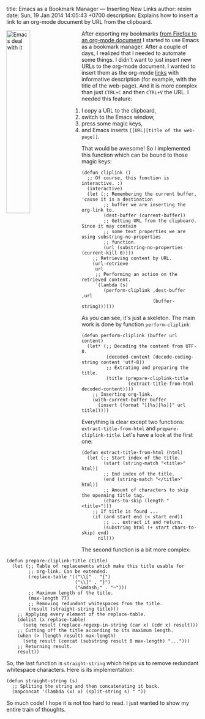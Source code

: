title: Emacs as a Bookmark Manager &mdash; Inserting New Links
author: rexim
date: Sun, 19 Jan 2014 14:05:43 +0700
description: Explains how to insert a link to an org-mode document by URL from the clipboard.

<!-- OMG, markdown sucks! -->
<img src="images/emacs-deal-with-it.png"
     style="float: left; width: 35%; margin-right: 20px;"
     alt="Emacs deal with it" />

After exporting my bookmarks
[from Firefox to an org-mode document](/firefox-bookmarks-to-org-mode.html)
I started to use Emacs as a bookmark manager. After a couple of days,
I realized that I needed to automate some things. I didn't want to
just insert new URLs to the org-mode document. I&nbsp;wanted to insert
them as the org-mode
[links](http://orgmode.org/manual/Link-format.html) with informative
description (for example, with the title of the web-page). And it is
more complex than just `CTRL+C` and then `CTRL+V` the URL. I needed
this feature:

1. I copy a URL to the clipboard,
2. switch to the Emacs window,
3. press some magic keys,
4. and Emacs inserts `[[URL][title of the web-page]]`.

That would be awesome! So I implemented this function which can be
bound to those magic keys:

    (defun cliplink ()
      ;; Of course, this function is interactive. :)
      (interactive)
      (let (;; Remembering the current buffer, 'cause it is a destination
            ;; buffer we are inserting the org-link to.
            (dest-buffer (current-buffer))
            ;; Getting URL from the clipboard. Since it may contain
            ;; some text properties we are using substring-no-properties
            ;; function.
            (url (substring-no-properties (current-kill 0))))
        ;; Retrieving content by URL.
        (url-retrieve
         url
         ;; Performing an action on the retrieved content.
         `(lambda (s)
            (perform-cliplink ,dest-buffer ,url
                              (buffer-string))))))

As you can see, it's just a skeleton. The main work is done by
function `perform-cliplink`:

    (defun perform-cliplink (buffer url content)
      (let* (;; Decoding the content from UTF-8.
             (decoded-content (decode-coding-string content 'utf-8))
             ;; Extrating and preparing the title.
             (title (prepare-cliplink-title
                     (extract-title-from-html decoded-content))))
        ;; Inserting org-link.
        (with-current-buffer buffer
          (insert (format "[[%s][%s]]" url title)))))

Everything is clear except two functions: `extract-title-from-html`
and `prepare-cliplink-title`. Let's have a look at the first one:

    (defun extract-title-from-html (html)
      (let (;; Start index of the title.
            (start (string-match "<title>" html))
            ;; End index of the title.
            (end (string-match "</title>" html))
            ;; Amount of characters to skip the openning title tag.
            (chars-to-skip (length "<title>")))
        ;; If title is found ...
        (if (and start end (< start end))
            ;; ... extract it and return.
            (substring html (+ start chars-to-skip) end)
          nil)))

The second function is a bit more complex:

    (defun prepare-cliplink-title (title)
      (let (;; Table of replacements which make this title usable for
            ;; org-link. Can be extended.
            (replace-table '(("\\[" . "{")
                             ("\\]" . "}")
                             ("&mdash;" . "—")))
            ;; Maximum length of the title.
            (max-length 77)
            ;; Removing redundant whitespaces from the title.
            (result (straight-string title)))
        ;; Applying every element of the replace-table.
        (dolist (x replace-table)
          (setq result (replace-regexp-in-string (car x) (cdr x) result)))
        ;; Cutting off the title according to its maximum length.
        (when (> (length result) max-length)
          (setq result (concat (substring result 0 max-length) "...")))
        ;; Returning result.
        result))

So, the last function is `straight-string` which helps us to remove
redundant whitespace characters. Here is its implementation:

    (defun straight-string (s)
      ;; Spliting the string and then concatenating it back.
      (mapconcat '(lambda (x) x) (split-string s) " "))

So much code! I hope it is not too hard to read. I just wanted to show
my entire train of thoughts.
